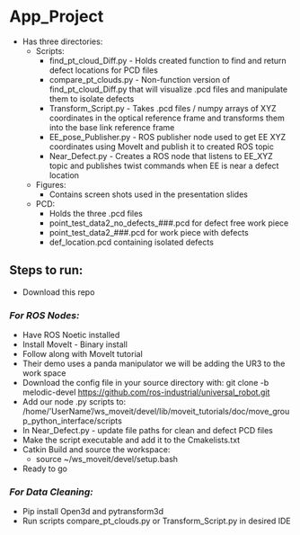 # App_Project

* Has three directories:
  * Scripts:
    * find_pt_cloud_Diff.py - Holds created function to find and return defect locations for PCD files
    * compare_pt_clouds.py - Non-function version of find_pt_cloud_Diff.py that will visualize .pcd files and manipulate them to isolate defects
    * Transform_Script.py - Takes .pcd files / numpy arrays of XYZ coordinates in the optical reference frame and transforms them into the base link reference frame
    * EE_pose_Publisher.py - ROS publisher node used to get EE XYZ coordinates using MoveIt and publish it to created ROS topic
    * Near_Defect.py - Creates a ROS node that listens to EE_XYZ topic and publishes twist commands when EE is near a defect location
  * Figures:
    * Contains screen shots used in the presentation slides
  * PCD:
    * Holds the three .pcd files
    * point_test_data2_no_defects_###.pcd for defect free work piece
    * point_test_data2_###.pcd for work piece with defects
    * def_location.pcd containing isolated defects

## Steps to run:

* Download this repo

### *For ROS Nodes:*
* Have ROS Noetic installed
* Install MoveIt - Binary install
* Follow along with MoveIt tutorial
* Their demo uses a panda manipulator we will be adding the UR3 to the work space
* Download the config file in your source directory with: git clone -b melodic-devel https://github.com/ros-industrial/universal_robot.git
* Add our node .py scripts to: /home/’UserName’/ws_moveit/devel/lib/moveit_tutorials/doc/move_group_python_interface/scripts
* In Near_Defect.py - update file paths for clean and defect PCD files
* Make the script executable and add it to the Cmakelists.txt
* Catkin Build and source the workspace:
  * source ~/ws_moveit/devel/setup.bash
* Ready to go

### *For Data Cleaning:*
* Pip install Open3d and pytransform3d
* Run scripts compare_pt_clouds.py or Transform_Script.py in desired IDE
